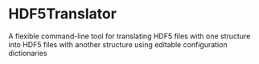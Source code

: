 # HDF5Translator
A flexible command-line tool for translating HDF5 files with one structure into HDF5 files with another structure using editable configuration dictionaries

